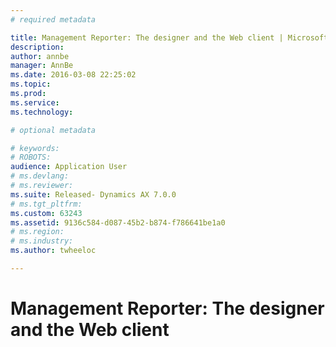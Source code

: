 ```yaml
---
# required metadata

title: Management Reporter: The designer and the Web client | Microsoft Docs
description: 
author: annbe
manager: AnnBe
ms.date: 2016-03-08 22:25:02
ms.topic: 
ms.prod: 
ms.service: 
ms.technology: 

# optional metadata

# keywords: 
# ROBOTS: 
audience: Application User
# ms.devlang: 
# ms.reviewer: 
ms.suite: Released- Dynamics AX 7.0.0
# ms.tgt_pltfrm: 
ms.custom: 63243
ms.assetid: 9136c584-d087-45b2-b874-f786641be1a0
# ms.region: 
# ms.industry: 
ms.author: twheeloc

---
```


# Management Reporter: The designer and the Web client



